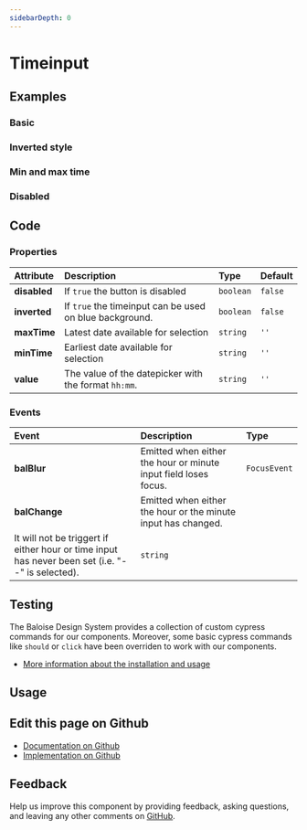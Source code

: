 ```yaml
---
sidebarDepth: 0
---
```


# Timeinput


<!-- START: human documentation top -->

<!-- END: human documentation top -->

<ClientOnly><docs-component-tabs></docs-component-tabs></ClientOnly>


## Examples

### Basic

<ClientOnly><docs-demo-bal-timeinput-117></docs-demo-bal-timeinput-117></ClientOnly>


### Inverted style

<ClientOnly><docs-demo-bal-timeinput-118></docs-demo-bal-timeinput-118></ClientOnly>


### Min and max time

<ClientOnly><docs-demo-bal-timeinput-119></docs-demo-bal-timeinput-119></ClientOnly>


### Disabled

<ClientOnly><docs-demo-bal-timeinput-120></docs-demo-bal-timeinput-120></ClientOnly>



## Code



### Properties


| Attribute    | Description                                             | Type                 | Default            |
| :----------- | :------------------------------------------------------ | :------------------- | :----------------- |
| **disabled** | If `true` the button is disabled                        | <code>boolean</code> | <code>false</code> |
| **inverted** | If `true` the timeinput can be used on blue background. | <code>boolean</code> | <code>false</code> |
| **maxTime**  | Latest date available for selection                     | <code>string</code>  | <code>''</code>    |
| **minTime**  | Earliest date available for selection                   | <code>string</code>  | <code>''</code>    |
| **value**    | The value of the datepicker with the format `hh:mm`.    | <code>string</code>  | <code>''</code>    |

### Events


| Event         | Description                                                                                                                                                    | Type                    |
| :------------ | :------------------------------------------------------------------------------------------------------------------------------------------------------------- | :---------------------- |
| **balBlur**   | Emitted when either the hour or minute input field loses focus.                                                                                                | <code>FocusEvent</code> |
| **balChange** | Emitted when either the hour or the minute input has changed.
It will not be triggert if either hour or time input has never been set (i.e. "--" is selected). | <code>string</code>     |

## Testing

The Baloise Design System provides a collection of custom cypress commands for our components. Moreover, some basic cypress commands like `should` or `click` have been overriden to work with our components.

- [More information about the installation and usage](/components/tooling/testing.html)

## Usage

<!-- START: human documentation usage -->

<!-- END: human documentation usage -->



## Edit this page on Github

* [Documentation on Github](https://github.com/baloise/design-system/blob/master/docs/src/components/components/bal-timeinput.md)
* [Implementation on Github](https://github.com/baloise/design-system/blob/master/packages/components/src/components/bal-timeinput)

## Feedback

Help us improve this component by providing feedback, asking questions, and leaving any other comments on [GitHub](https://github.com/baloise/design-system/issues/new).

